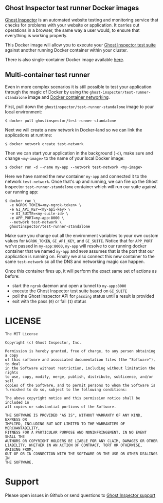 Ghost Inspector test runner Docker images
-----------------------------------------
[Ghost Inspector](https://ghostinspector.com/docs/getting-started/) is an automated website testing
and monitoring service that checks for problems with your website or
application. It carries out operations in a browser, the same way a user would,
to ensure that everything is working properly.

This Docker image will allow you to execute your [Ghost Inspector test suite](https://ghostinspector.com/docs/getting-started/)
against another running Docker container within your cluster.

There is also single-container Docker image available
[here](https://hub.docker.com/r/ghostinspector/test-runner-node/).

Multi-container test runner
---------------------------
Even in more complex scenarios it is still possible to test your application
through the magic of Docker by using the 
`ghost-inspector/test-runner-standalone` image and
[Docker container networking](https://docs.docker.com/v17.09/engine/userguide/networking/).

First, pull down the `ghostinspector/test-runner-standalone` image to your
local environment:

```
$ docker pull ghostinspector/test-runner-standalone
```

Next we will create a new network in Docker-land so we can link the applications
at runtime:

```
$ docker network create test-network
```

Then we can start your application in the background (`-d`), make sure and
change `<my-image>` to the name of your local Docker image:

```
$ docker run -d --name my-app --network test-network <my-image>
```

Here we have named the new container `my-app` and connected it to the network
`test-network`. Once that's up and running, we can fire up the Ghost Inspector 
`test-runner-standalone` container which will run our suite against our running
app:

```
$ docker run \
  -e NGROK_TOKEN=<my-ngrok-token> \
  -e GI_API_KEY=<my-api-key> \
  -e GI_SUITE=<my-suite-id> \
  -e APP_PORT=my-app:8000 \
  --network test-network \
  ghostinspector/test-runner-standalone
```

Make sure you change out all the environment variables to your own custom
values for `NGROK_TOKEN`, `GI_API_KEY`, and `GI_SUITE`. Notice that for
`APP_PORT` we've passed in `my-app:8000`, `my-app` will resolve to our running
docker container that we named `my-app` and `8000` assumes that is the port
that our application is running on. Finally we also connect this new container
to the same `test-network` so all the DNS and networking magic can happen. 

Once this container fires up, it will perform the exact same set of actions as
before:

 * start the `ngrok` daemon and open a tunnel to `my-app:8000`
 * execute the Ghost Inspector test suite based on `GI_SUITE`
 * poll the Ghost Inspector API for `passing` status until a result is provided
 * exit with the pass (`0`) or fail (`1`) status

LICENSE
=======
```
The MIT License

Copyright (c) Ghost Inspector, Inc.

Permission is hereby granted, free of charge, to any person obtaining a copy
of this software and associated documentation files (the "Software"), to deal
in the Software without restriction, including without limitation the rights
to use, copy, modify, merge, publish, distribute, sublicense, and/or sell
copies of the Software, and to permit persons to whom the Software is
furnished to do so, subject to the following conditions:

The above copyright notice and this permission notice shall be included in
all copies or substantial portions of the Software.

THE SOFTWARE IS PROVIDED "AS IS", WITHOUT WARRANTY OF ANY KIND, EXPRESS OR
IMPLIED, INCLUDING BUT NOT LIMITED TO THE WARRANTIES OF MERCHANTABILITY,
FITNESS FOR A PARTICULAR PURPOSE AND NONINFRINGEMENT. IN NO EVENT SHALL THE
AUTHORS OR COPYRIGHT HOLDERS BE LIABLE FOR ANY CLAIM, DAMAGES OR OTHER
LIABILITY, WHETHER IN AN ACTION OF CONTRACT, TORT OR OTHERWISE, ARISING FROM,
OUT OF OR IN CONNECTION WITH THE SOFTWARE OR THE USE OR OTHER DEALINGS IN
THE SOFTWARE.
```

Support
=======
Please open issues in Github or send questions to [Ghost Inspector support](https://ghostinspector.com/support/)